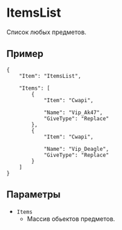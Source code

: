 # ItemsList

Список любых предметов.

## Пример

```jsonc
{
    "Item": "ItemsList",

    "Items": [
        {
            "Item": "Cwapi",

            "Name": "Vip_Ak47",
            "GiveType": "Replace"
        },
        {
            "Item": "Cwapi",

            "Name": "Vip_Deagle",
            "GiveType": "Replace"
        }
    ]
}
```

## Параметры

- `Items`
  - Массив обьектов предметов.
